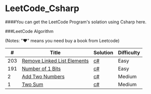 LeetCode_Csharp
========
####You can get the LeetCode Program's solation using Csharp here.

###LeetCode Algorithm

(Notes: "&hearts;" means you need buy a book from Leetcode)

| # | Title | Solution | Difficulty |
|---| ----- | -------- | ---------- |
|203|[Remove Linked List Elements](https://leetcode.com/problems/remove-linked-list-elements/)| [c#](./algorithms/Remove-Linked-List-Elements/Remove-Linked-List-Elements.cs)|Easy|
|191|[Number of 1 Bits](https://leetcode.com/problems/number-of-1-bits/)| [c#](./algorithms/number-of-1-bits/number-of-1-bits.cs)|Easy|
|2|[Add Two Numbers ](https://leetcode.com/problems/add-two-numbers/)| [c#](./algorithms/Add-Two-Numbers/Add-Two-Numbers.cs)|Medium|
|1|[Two Sum](https://leetcode.com/problems/two-sum/)| [c#](./algorithms/twoSum/twoSum.cs)|Medium|


